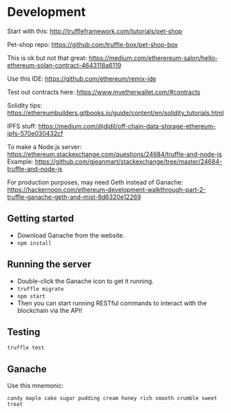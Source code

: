 
# Development

Start with this: http://truffleframework.com/tutorials/pet-shop

Pet-shop repo: https://github.com/truffle-box/pet-shop-box

This is ok but not that great: https://medium.com/etherereum-salon/hello-ethereum-solan-contract-4643118a6119

Use this IDE: https://github.com/ethereum/remix-ide

Test out contracts here: https://www.myetherwallet.com/#contracts

Solidity tips: https://ethereumbuilders.gitbooks.io/guide/content/en/solidity_tutorials.html

IPFS stuff: https://medium.com/@didil/off-chain-data-storage-ethereum-ipfs-570e030432cf

To make a Node.js server: https://ethereum.stackexchange.com/questions/24684/truffle-and-node-js
Example: https://github.com/gjeanmart/stackexchange/tree/master/24684-truffle-and-node-js

For production purposes, may need Geth instead of Ganache: https://hackernoon.com/ethereum-development-walkthrough-part-2-truffle-ganache-geth-and-mist-8d6320e12269

## Getting started

* Download Ganache from the website.
* `npm install`

## Running the server

* Double-click the Ganache icon to get it running.
* `truffle migrate`
* `npm start`
* Then you can start running RESTful commands to interact with the blockchain via the API!

## Testing

`truffle test`

## Ganache

Use this mnemonic:

```
candy maple cake sugar pudding cream honey rich smooth crumble sweet treat
```
